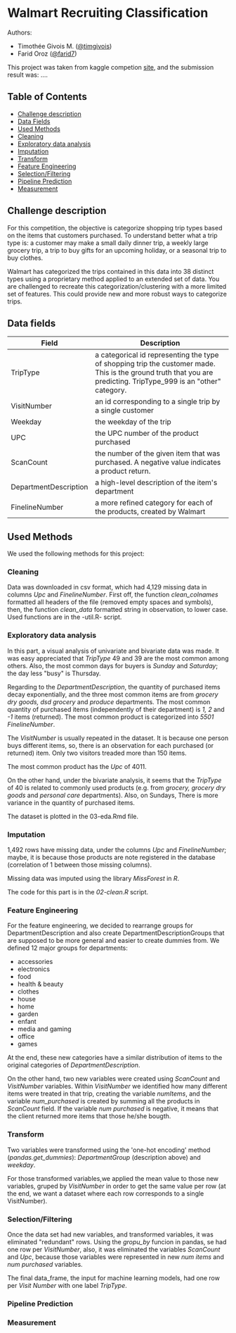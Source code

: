 
# Walmart Recruiting Classification

Authors:

 - Timothée Givois M. ([@timgivois](https://github.com/timgivois))
 - Farid Oroz ([@farid7](https://github.com/farid7))


This project was taken from kaggle competion [site](https://www.kaggle.com/c/walmart-recruiting-trip-type-classification),  and the submission result was: ....

## Table of Contents  
- [Challenge description](#challenge-description)  
- [Data Fields](#data-fields)  
- [Used Methods](#used-methods)
- [Cleaning](#cleaning)
- [Exploratory data analysis](#exploratory-data-analysis)
- [Imputation](#imputation)
- [Transform](#transform)
- [Feature Engineering](feature-engineering)
- [Selection/Filtering](#selection)
- [Pipeline Prediction](#pipeline-prediction)
- [Measurement](#measurement)

## Challenge description
For this competition, the objective is categorize shopping trip types based on the items that customers purchased. To understand better what a trip type is: a customer may make a small daily dinner trip, a weekly large grocery trip, a trip to buy gifts for an upcoming holiday, or a seasonal trip to buy clothes.

Walmart has categorized the trips contained in this data into 38 distinct types using a proprietary method applied to an extended set of data. You are challenged to recreate this categorization/clustering with a more limited set of features. This could provide new and more robust ways to categorize trips.

## Data fields

Field | Description
--- | ---
TripType| a categorical id representing the type of shopping trip the customer made. This is the ground truth that you are predicting. TripType_999 is an "other" category.
VisitNumber | an id corresponding to a single trip by a single customer
Weekday | the weekday of the trip
UPC |  the UPC number of the product purchased
ScanCount |  the number of the given item that was purchased. A negative value indicates a product return.
DepartmentDescription |  a high-level description of the item's department
FinelineNumber | a more refined category for each of the products, created by Walmart

## Used Methods
We used the following methods for this project:

### Cleaning
Data was downloaded in csv format, which had 4,129 missing data in columns _Upc_ and _FinelineNumber_.
First off, the function *clean_colnames* formatted all headers of the file (removed empty spaces and symbols),
then, the function *clean_data* formatted string in observation, to lower case.
   Used functions are in the -util.R- script.
### Exploratory data analysis
In this part, a visual analysis of univariate and bivariate data was made. It was easy appreciated that
_TripType_ 49 and 39 are the most common among others. Also, the most common days for buyers is
_Sunday_ and _Saturday_; the day less "busy" is Thursday.

Regarding to the _DepartmentDescription_, the quantity of purchased items decay exponentially, and the three
most common items are from _grocery dry  goods, dsd grocery_ and _produce_ departments. The most common
quantity of purchased items (independently of their department) is _1, 2_ and _-1_ items (returned). The most
common product is categorized into _5501_ _FinelineNumber_.

The _VisitNumber_ is usually repeated in the dataset. It is because one person buys different items, so,
there is an observation for each purchased (or returned) item. Only two visitors treaded more than 150 items.

The most common product has the _Upc_ of 4011.

On the other hand, under the bivariate analysis, it seems that the _TripType_ of 40 is related to commonly
used products (e.g. from _grocery, grocery dry goods_ and _personal care_ departments). Also, on Sundays,
There is more variance in the quantity of purchased items.

The dataset is plotted in the 03-eda.Rmd file.

### Imputation
1,492 rows have missing data, under the columns _Upc_ and _FinelineNumber_; maybe, it is because those
products are note registered in the database (correlation of 1 between those missing columns).

Missing data was imputed using the library *MissForest* in *R*.

The code for this part is in the *02-clean.R* script.

### Feature Engineering
For the feature engineering, we decided to rearrange groups for DepartmentDescription and also create DepartmentDescriptionGroups that are supposed to be more general and easier to create dummies from.
We defined 12 major groups for departments:
- accessories
- electronics
- food
- health & beauty
- clothes
- house
- home
- garden
- enfant
- media and gaming
- office
- games

At the end, these new categories have a similar distribution of items to the original categories of _DepartmentDescription_. 

On the other hand, two new variables were created using _ScanCount_ and _VisitNumber_ variables. Within _VisitNumber_ we identified how many different items were treated in that trip, creating the variable _numItems_,  and the variable _num_purchased_ is created by summing all the products in _ScanCount_ field. If the variable _num purchased_ is negative, it means that the client returned more items that those he/she bougth. 

### Transform
Two variables were transformed using the 'one-hot encoding' method (*pandas.get_dummies*): _DepartmentGroup_ (description above) and _weekday_. 

For those transformed variables,we applied the mean value to those new variables, gruped by _VisitNumber_ in order to get the same value per row (at the end, we want a dataset where each row corresponds to a single VisitNumber).

### Selection/Filtering
Once the data set had new variables, and transformed variables, it was eliminated "redundant" rows. Using the *gropu_by* funcion in pandas, se had one row per _VisitNumber_, also, it was eliminated the variables _ScanCount_ and _Upc_, because those variables were represented in new _num items_ and _num purchased_ variables.

The final data_frame, the input for machine learning models, had one row per _Visit Number_ with one label _TripType_. 

### Pipeline Prediction
### Measurement
